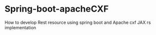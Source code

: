 # Spring-boot-apacheCXF
How to develop Rest resource using spring boot and Apache cxf JAX rs implementation 
